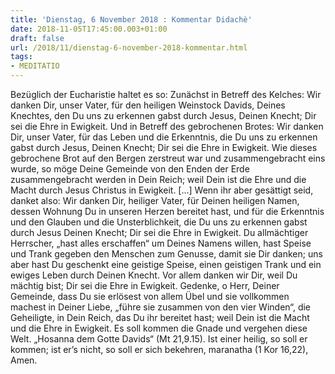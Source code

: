 ```yaml
---
title: 'Dienstag, 6 November 2018 : Kommentar Didachè'
date: 2018-11-05T17:45:00.003+01:00
draft: false
url: /2018/11/dienstag-6-november-2018-kommentar.html
tags: 
- MEDITATIO
---
```


Bezüglich der Eucharistie haltet es so: Zunächst in Betreff des Kelches: Wir danken Dir, unser Vater, für den heiligen Weinstock Davids, Deines Knechtes, den Du uns zu erkennen gabst durch Jesus, Deinen Knecht; Dir sei die Ehre in Ewigkeit. Und in Betreff des gebrochenen Brotes: Wir danken Dir, unser Vater, für das Leben und die Erkenntnis, die Du uns zu erkennen gabst durch Jesus, Deinen Knecht; Dir sei die Ehre in Ewigkeit. Wie dieses gebrochene Brot auf den Bergen zerstreut war und zusammengebracht eins wurde, so möge Deine Gemeinde von den Enden der Erde zusammengebracht werden in Dein Reich; weil Dein ist die Ehre und die Macht durch Jesus Christus in Ewigkeit. \[...\] Wenn ihr aber gesättigt seid, danket also: Wir danken Dir, heiliger Vater, für Deinen heiligen Namen, dessen Wohnung Du in unseren Herzen bereitet hast, und für die Erkenntnis und den Glauben und die Unsterblichkeit, die Du uns zu erkennen gabst durch Jesus Deinen Knecht; Dir sei die Ehre in Ewigkeit. Du allmächtiger Herrscher, „hast alles erschaffen“ um Deines Namens willen, hast Speise und Trank gegeben den Menschen zum Genusse, damit sie Dir danken; uns aber hast Du geschenkt eine geistige Speise, einen geistigen Trank und ein ewiges Leben durch Deinen Knecht. Vor allem danken wir Dir, weil Du mächtig bist; Dir sei die Ehre in Ewigkeit. Gedenke, o Herr, Deiner Gemeinde, dass Du sie erlösest von allem Übel und sie vollkommen machest in Deiner Liebe, „führe sie zusammen von den vier Winden“, die Geheiligte, in Dein Reich, das Du ihr bereitet hast; weil Dein ist die Macht und die Ehre in Ewigkeit. Es soll kommen die Gnade und vergehen diese Welt. „Hosanna dem Gotte Davids“ (Mt 21,9.15). Ist einer heilig, so soll er kommen; ist er’s nicht, so soll er sich bekehren, maranatha (1 Kor 16,22), Amen.